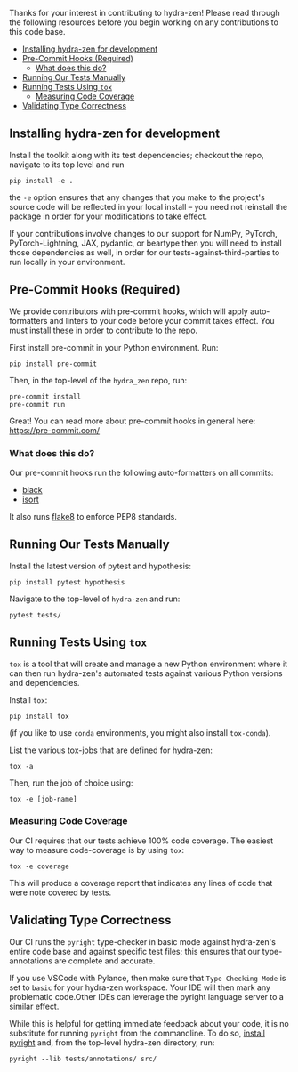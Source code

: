 Thanks for your interest in contributing to hydra-zen! Please read 
through the following resources before you begin working on any contributions to this 
code base.


- [Installing hydra-zen for development](#installing-hydra-zen-for-development)
- [Pre-Commit Hooks (Required)](#pre-commit-hooks-required)
  - [What does this do?](#what-does-this-do)
- [Running Our Tests Manually](#running-our-tests-manually)
- [Running Tests Using `tox`](#running-tests-using-tox)
  - [Measuring Code Coverage](#measuring-code-coverage)
- [Validating Type Correctness](#validating-type-correctness)
  

## Installing hydra-zen for development

Install the toolkit along with its test dependencies; checkout the repo, navigate to its top level and run

```shell
pip install -e .
```

the `-e` option ensures that any changes that you make to the project's source code will be reflected in your local install – you need not reinstall the package in order for your modifications to take effect.

If your contributions involve changes to our support for NumPy, PyTorch, PyTorch-Lightning, JAX, pydantic, or beartype then you will need to install those dependencies as well, in order for our tests-against-third-parties to run locally in your environment.


## Pre-Commit Hooks (Required)

We provide contributors with pre-commit hooks, which will apply auto-formatters and 
linters to your code before your commit takes effect. You must install these in order to contribute to the repo.

First install pre-commit in your Python environment. Run:

```console
pip install pre-commit
```

Then, in the top-level of the `hydra_zen` repo, run:

```console
pre-commit install
pre-commit run
```

Great! You can read more about pre-commit hooks in general here: https://pre-commit.com/

### What does this do?

Our pre-commit hooks run the following auto-formatters on all commits:
- [black](https://black.readthedocs.io/en/stable/)
- [isort](https://pycqa.github.io/isort/)

It also runs [flake8](https://github.com/PyCQA/flake8) to enforce PEP8 standards.

## Running Our Tests Manually

Install the latest version of pytest and hypothesis:

```console
pip install pytest hypothesis
```

Navigate to the top-level of `hydra-zen` and run:

```console
pytest tests/
```

## Running Tests Using `tox`

`tox` is a tool that will create and manage a new Python environment where it can then run hydra-zen's
automated tests against various Python versions and dependencies.

Install `tox`:

```console
pip install tox
```

(if you like to use `conda` environments, you might also install `tox-conda`).

List the various tox-jobs that are defined for hydra-zen:

```console
tox -a
```

Then, run the job of choice using:

```console
tox -e [job-name]
```


### Measuring Code Coverage

Our CI requires that our tests achieve 100% code coverage. The easiest way to measure
code-coverage is by using `tox`:

```console
tox -e coverage
```

This will produce a coverage report that indicates any lines of code that were note covered by tests.

## Validating Type Correctness

Our CI runs the `pyright` type-checker in basic mode against hydra-zen's entire code base and against specific test files; this ensures that our type-annotations are complete and accurate.

If you use VSCode with Pylance, then make sure that `Type Checking Mode` is set to `basic` for your hydra-zen workspace. Your IDE will then mark any problematic code.Other IDEs can leverage the pyright language server to a similar effect. 

While this is helpful for getting immediate feedback about your code, it is no substitute for running `pyright` from the commandline. To do so, [install pyright](https://github.com/microsoft/pyright#command-line) and, from the top-level hydra-zen directory, run:

```console
pyright --lib tests/annotations/ src/
```
